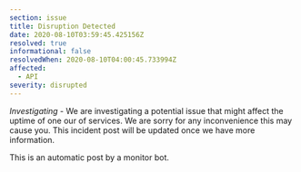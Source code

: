 ```yaml
---
section: issue
title: Disruption Detected
date: 2020-08-10T03:59:45.425156Z
resolved: true
informational: false
resolvedWhen: 2020-08-10T04:00:45.733994Z
affected:
  - API
severity: disrupted
---
```

*Investigating* - We are investigating a potential issue that might affect the uptime of one our of services. We are sorry for any inconvenience this may cause you. This incident post will be updated once we have more information.

This is an automatic post by a monitor bot.
        